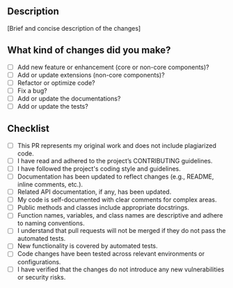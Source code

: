 ## Description
[Brief and concise description of the changes]

## What kind of changes did you make?
- [ ] Add new feature or enhancement (core or non-core components)?
- [ ] Add or update extensions (non-core components)?
- [ ] Refactor or optimize code?
- [ ] Fix a bug?
- [ ] Add or update the documentations?
- [ ] Add or update the tests?

## Checklist
- [ ] This PR represents my original work and does not include plagiarized code.
- [ ] I have read and adhered to the project’s CONTRIBUTING guidelines.
- [ ] I have followed the project's coding style and guidelines.
- [ ] Documentation has been updated to reflect changes (e.g., README, inline comments, etc.).
- [ ] Related API documentation, if any, has been updated.
- [ ] My code is self-documented with clear comments for complex areas.
- [ ] Public methods and classes include appropriate docstrings.
- [ ] Function names, variables, and class names are descriptive and adhere to naming conventions.
- [ ] I understand that pull requests will not be merged if they do not pass the automated tests.
- [ ] New functionality is covered by automated tests.
- [ ] Code changes have been tested across relevant environments or configurations.
- [ ] I have verified that the changes do not introduce any new vulnerabilities or security risks.
